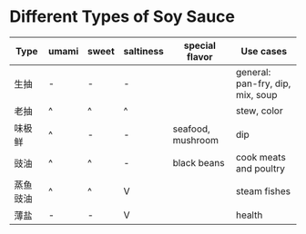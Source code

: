 # Different Types of Soy Sauce

| Type | umami | sweet | saltiness | special flavor | Use cases |
| --- | --- | --- | --- | --- | --- | 
| 生抽 | - | - | - | | general: pan-fry, dip, mix, soup | 
| 老抽 | ^ | ^ | ^ | | stew, color | 
| 味极鲜 | ^ | - | - | seafood, mushroom | dip | 
| 豉油 | ^ | ^ | - | black beans | cook meats and poultry | 
| 蒸鱼豉油 | ^ | ^ | V | | steam fishes | 
| 薄盐 | - | - | V | | health | 
